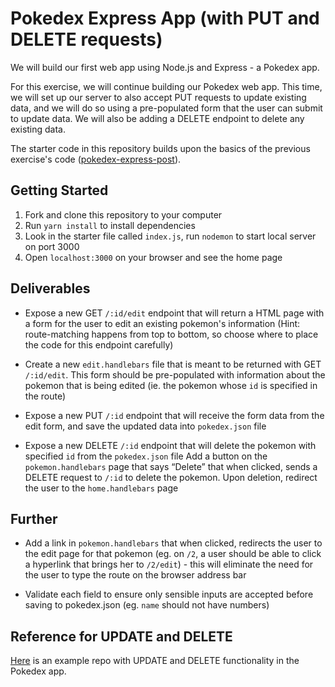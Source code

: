 # Pokedex Express App (with PUT and DELETE requests)

We will build our first web app using Node.js and Express - a Pokedex app.

For this exercise, we will continue building our Pokedex web app. This time, we will set up our server to also accept PUT requests to update existing data, and we will do so using a pre-populated form that the user can submit to update data. We will also be adding a DELETE endpoint to delete any existing data.

The starter code in this repository builds upon the basics of the previous exercise's code ([pokedex-express-post](https://github.com/wdi-sg/pokedex-express-post)).

## Getting Started

1.  Fork and clone this repository to your computer
2.  Run `yarn install` to install dependencies
3.  Look in the starter file called `index.js`, run `nodemon` to start local server on port 3000
4.  Open `localhost:3000` on your browser and see the home page

## Deliverables

* Expose a new GET `/:id/edit` endpoint that will return a HTML page with a form for the user to edit an existing pokemon's information (Hint: route-matching happens from top to bottom, so choose where to place the code for this endpoint carefully)

* Create a new `edit.handlebars` file that is meant to be returned with GET `/:id/edit`. This form should be pre-populated with information about the pokemon that is being edited (ie. the pokemon whose `id` is specified in the route)

* Expose a new PUT `/:id` endpoint that will receive the form data from the edit form, and save the updated data into `pokedex.json` file

* Expose a new DELETE `/:id` endpoint that will delete the pokemon with specified `id` from the `pokedex.json` file Add a button on the `pokemon.handlebars` page that says “Delete” that when clicked, sends a DELETE request to `/:id` to delete the pokemon. Upon deletion, redirect the user to the `home.handlebars` page

## Further

* Add a link in `pokemon.handlebars` that when clicked, redirects the user to the edit page for that pokemon (eg. on `/2`, a user should be able to click a hyperlink that brings her to `/2/edit`) - this will eliminate the need for the user to type the route on the browser address bar

* Validate each field to ensure only sensible inputs are accepted before saving to pokedex.json (eg. `name` should not have numbers)

## Reference for UPDATE and DELETE

[Here](https://github.com/wdi-sg/express-reference/tree/update) is an example repo with UPDATE and DELETE functionality in the Pokedex app.